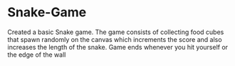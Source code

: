 # Snake-Game
Created a basic Snake game.
The game consists of collecting food cubes that spawn randomly on the canvas which increments the score and also increases the length of the snake.
Game ends whenever you hit yourself or the edge of the wall
